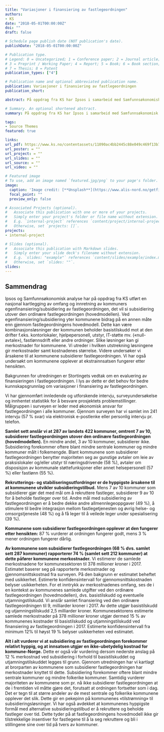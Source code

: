 ```yaml
---
title: "Variasjoner i finansiering av fastlegeordningen"
authors:
- KS
date: "2018-05-01T00:00:00Z"
doi: ""
draft: false

# Schedule page publish date (NOT publication's date).
publishDate: "2018-05-01T00:00:00Z"

# Publication type.
# Legend: 0 = Uncategorized; 1 = Conference paper; 2 = Journal article;
# 3 = Preprint / Working Paper; 4 = Report; 5 = Book; 6 = Book section;
# 7 = Thesis; 8 = Patent
publication_types: ["4"]

# Publication name and optional abbreviated publication name.
publication: Variasjoner i finansiering av fastlegeordningen
publication_short: 

abstract: På oppdrag fra KS har Ipsos i samarbeid med Samfunnsøkonomisk analyse kartlagt omfanget av kommunenes egenfinansiering/subsidiering av fastlegeordningen, det vil si subsidiering utover den ordinære fastlegeordningen (hovedmodellen). Videre har man undersøkt innretning av, formål med og kommunenes merkostnader knyttet til slik subsidiering.

# Summary. An optional shortened abstract.
summary: På oppdrag fra KS har Ipsos i samarbeid med Samfunnsøkonomisk analyse kartlagt omfanget av kommunenes egenfinansiering/subsidiering av fastlegeordningen, det vil si subsidiering utover den ordinære fastlegeordningen (hovedmodellen). Videre har man undersøkt innretning av, formål med og kommunenes merkostnader knyttet til slik subsidiering.

tags:
- Source Themes
featured: true

links:
url_pdf: https://www.ks.no/contentassets/11090ac4bb2445c88e049c469f13b7e6/rapport---variasjoner-i-finansiering-av-fastlegeordningen_310518.pdf
url_poster: = ""
url_project: = ""
url_slides: = ""
url_source: = ""
url_video: = ""

# Featured image
# To use, add an image named `featured.jpg/png` to your page's folder. 
image:
  caption: 'Image credit: [**Unsplash**](https://www.alis-nord.no/getfile.php/131056-1589277267/Bilder/Artikkelbilder/Handlingsplan%20for%20allmennlegetjenesten%202020-2024.png%20%28mobile480%29.png)'
  focal_point: ""
  preview_only: false

# Associated Projects (optional).
#   Associate this publication with one or more of your projects.
#   Simply enter your project's folder or file name without extension.
#   E.g. `internal-project` references `content/project/internal-project/index.md`.
#   Otherwise, set `projects: []`.
projects:
- internal-project

# Slides (optional).
#   Associate this publication with Markdown slides.
#   Simply enter your slide deck's filename without extension.
#   E.g. `slides: "example"` references `content/slides/example/index.md`.
#   Otherwise, set `slides: ""`.
slides:
---
```


## Sammendrag

Ipsos og Samfunnsøkonomisk analyse har på oppdrag fra KS utført en nasjonal kartlegging av omfang og innretning av kommuners egenfinansiering/subsidiering av fastlegeordningen, det vil si subsidiering utover den ordinære fastlegeordningen (hovedmodellen). Ved egenfinansiering/subsidiering yter kommunene bidrag på en annen måte enn gjennom fastlegeordningens hovedmodell. Dette kan være kombinasjonsløsninger der kommunen beholder basistilskudd mot at den drifter f.eks. kontorlokaler, hjelpepersonell, utstyr, IT-støtte mv. («null-avtale»), fastlønnsdrift eller andre ordninger. Slike løsninger kan gi merkostnader for kommunene. Vi utreder i hvilken utstrekning løsningene gir merkostnader samt kostnadenes størrelse. Videre undersøker vi årsakene til at kommunene subsidierer fastlegeordningen. Vi har også undersøkt om kommunene opplever at ekstrainnsatsen fungerer etter hensikten. 

Bakgrunnen for utredningen er Stortingets vedtak om en evaluering av finansieringen i fastlegeordningen. I lys av dette er det behov for bedre kunnskapsgrunnlag om variasjoner i finansiering av fastlegeordningen.

Vi har gjennomført innledende og utforskende intervju, surveyundersøkelse og innhentet statistikk for å besvare prosjektets problemstillinger. Målgruppen i surveyen er leder med økonomisk ansvar for fastlegeordningen i alle kommuner. Gjennom surveyen har vi samlet inn 241 intervju (57 % svar) via elektronisk e-postlenke eller personlig intervju pr. telefon. 

**Samlet sett anslår vi at 287 av landets 422 kommuner, omtrent 7 av 10, subsidierer fastlegeordningen utover den ordinære fastlegeordningen (hovedmodellen).** En mindre andel, 3 av 10 kommuner, subsidierer ikke. Subsidiering forekommer oftere blant mindre sentrale kommuner og mindre kommuner målt i folkemengde. Blant kommunene som subsidierer fastlegeordningen benytter majoriteten seg av gunstige avtaler om leie av praksislokaler og/eller utstyr til næringsdrivende (58 %), avtaler om disposisjon av kommunale støttefunksjoner eller annet helsepersonell (57 %) eller fastlønn (55 %). 

**Rekrutterings- og stabiliseringsutfordringer er de hyppigste årsakene til at kommunene utvikler subsidieringstilbud.** Mens 7 av 10 kommuner som subsidierer gjør det med mål om å rekruttere fastleger, subsidierer 9 av 10 for å beholde fastleger over tid. Andre mål med subsidiering av fastlegeordningen er å bedre dekke andre allmennlegeoppgaver (49 %), å stimulere til bedre integrasjon mellom fastlegetjenesten og øvrig helse- og omsorgstjeneste (48 %) og å få leger til å veilede leger under spesialisering (39 %).

**Kommunene som subsidierer fastlegeordningen opplever at den fungerer etter hensikten:** 87 % vurderer at ordningen fungerer godt, mens 3 % mener ordningen fungerer dårlig.

**Av kommunene som subsidierer fastlegeordningen (68 % dvs. samlet sett 287 kommuner) rapporterer 74 % (samlet sett 212 kommuner) at dette påfører kommunene merkostnader.** Vi estimerer de samlede merkostnadene for kommunesektoren til 378 millioner kroner i 2017. Estimatet baserer seg på rapporterte merkostnader og gjennomsnittskostnad fra surveyen. På den bakgrunn er estimatet beheftet med usikkerhet. Estimerte konfidensintervall for gjennomsnittskostnaden belyser usikkerheten. For et inntrykk av merkostnadenes omfang, ses de i en kontekst av kommunenes samlede utgifter ved den ordinære fastlegeordningen (hovedmodellen), dvs. basistilskudd og eventuelle utjamningstilskudd. Vi anslår samlet finansiering ved den ordinære fastlegeordningen til 9, milliarder kroner i 2017. Av dette utgjør basistilskudd og utjamningstilskudd 2,5 milliarder kroner. Kommunesektorens estimerte samlede merkostnader på 378 millioner kroner utgjør dermed 15 % av kommunenes kostnader til basistilskudd og utjamningstilskudd ved finansiering av fastlegeordningen i 2017. Estimerte konfidensintervall fra minimum 12% til høyst 19 % belyser usikkerheten ved estimatet. 

**Alt i alt vurderer vi at subsidiering av fastlegeordningen forekommer relativt hyppig, og at innsatsen utgjør en ikke-ubetydelig kostnad for kommune-Norge.** Dette er også vår vurdering dersom nederste anslag på 12 % merkostnad ved subsidiering i forhold til basistilskuddet og utjamningstilskuddet legges til grunn. Gjennom utredningen har vi kartlagt at brorparten av kommunene som subsidierer fastlegeordningen har merkostnader knyttet til dette. Subsidiering forekommer oftere blant mindre sentrale kommuner og mindre folkerike kommuner. Samtidig vurderer majoriteten av kommunene som pr. nå ikke subsidierer fastlegeordningen at de i fremtiden vil måtte gjøre det, forutsatt at ordningen fortsetter som i dag. Det er tegn til at større andeler av de mest sentrale og folkerike kommunene opplever det slik. Dette gir en pekepinn på kommunenes «tilstrømning» til subsidieringsløsninger. Vi har også avdekket at kommunenes hyppigste formål med alternative subsidieringstilbud er å rekruttere og beholde fastleger over tid. Dette tyder på at fastlegeordningens hovedmodell ikke gir tilstrekkelige insentiver for fastlegene til å la seg rekruttere og bli i stillingene sine over tid på tvers av kommuner.